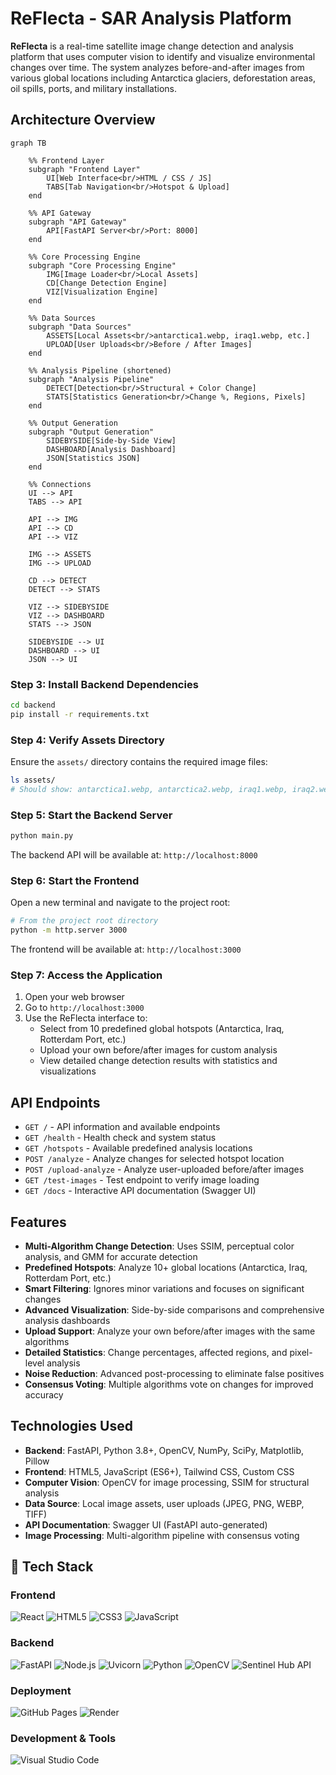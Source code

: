 # ReFlecta - SAR Analysis Platform

**ReFlecta** is a real-time satellite image change detection and analysis platform that uses computer vision to identify and visualize environmental changes over time. The system analyzes before-and-after images from various global locations including Antarctica glaciers, deforestation areas, oil spills, ports, and military installations.

## Architecture Overview

```mermaid
graph TB

    %% Frontend Layer
    subgraph "Frontend Layer"
        UI[Web Interface<br/>HTML / CSS / JS]
        TABS[Tab Navigation<br/>Hotspot & Upload]
    end

    %% API Gateway
    subgraph "API Gateway"
        API[FastAPI Server<br/>Port: 8000]
    end

    %% Core Processing Engine
    subgraph "Core Processing Engine"
        IMG[Image Loader<br/>Local Assets]
        CD[Change Detection Engine]
        VIZ[Visualization Engine]
    end

    %% Data Sources
    subgraph "Data Sources"
        ASSETS[Local Assets<br/>antarctica1.webp, iraq1.webp, etc.]
        UPLOAD[User Uploads<br/>Before / After Images]
    end

    %% Analysis Pipeline (shortened)
    subgraph "Analysis Pipeline"
        DETECT[Detection<br/>Structural + Color Change]
        STATS[Statistics Generation<br/>Change %, Regions, Pixels]
    end

    %% Output Generation
    subgraph "Output Generation"
        SIDEBYSIDE[Side-by-Side View]
        DASHBOARD[Analysis Dashboard]
        JSON[Statistics JSON]
    end

    %% Connections
    UI --> API
    TABS --> API

    API --> IMG
    API --> CD
    API --> VIZ

    IMG --> ASSETS
    IMG --> UPLOAD

    CD --> DETECT
    DETECT --> STATS

    VIZ --> SIDEBYSIDE
    VIZ --> DASHBOARD
    STATS --> JSON

    SIDEBYSIDE --> UI
    DASHBOARD --> UI
    JSON --> UI

```


### Step 3: Install Backend Dependencies
```bash
cd backend
pip install -r requirements.txt
```

### Step 4: Verify Assets Directory
Ensure the `assets/` directory contains the required image files:
```bash
ls assets/
# Should show: antarctica1.webp, antarctica2.webp, iraq1.webp, iraq2.webp, etc.
```

### Step 5: Start the Backend Server
```bash
python main.py
```
The backend API will be available at: `http://localhost:8000`

### Step 6: Start the Frontend
Open a new terminal and navigate to the project root:
```bash
# From the project root directory
python -m http.server 3000
```
The frontend will be available at: `http://localhost:3000`

### Step 7: Access the Application
1. Open your web browser
2. Go to `http://localhost:3000`
3. Use the ReFlecta interface to:
   - Select from 10 predefined global hotspots (Antarctica, Iraq, Rotterdam Port, etc.)
   - Upload your own before/after images for custom analysis
   - View detailed change detection results with statistics and visualizations

## API Endpoints
- `GET /` - API information and available endpoints
- `GET /health` - Health check and system status
- `GET /hotspots` - Available predefined analysis locations
- `POST /analyze` - Analyze changes for selected hotspot location
- `POST /upload-analyze` - Analyze user-uploaded before/after images
- `GET /test-images` - Test endpoint to verify image loading
- `GET /docs` - Interactive API documentation (Swagger UI)

## Features
- **Multi-Algorithm Change Detection**: Uses SSIM, perceptual color analysis, and GMM for accurate detection
- **Predefined Hotspots**: Analyze 10+ global locations (Antarctica, Iraq, Rotterdam Port, etc.)
- **Smart Filtering**: Ignores minor variations and focuses on significant changes
- **Advanced Visualization**: Side-by-side comparisons and comprehensive analysis dashboards
- **Upload Support**: Analyze your own before/after images with the same algorithms
- **Detailed Statistics**: Change percentages, affected regions, and pixel-level analysis
- **Noise Reduction**: Advanced post-processing to eliminate false positives
- **Consensus Voting**: Multiple algorithms vote on changes for improved accuracy

## Technologies Used
- **Backend**: FastAPI, Python 3.8+, OpenCV, NumPy, SciPy, Matplotlib, Pillow
- **Frontend**: HTML5, JavaScript (ES6+), Tailwind CSS, Custom CSS
- **Computer Vision**: OpenCV for image processing, SSIM for structural analysis
- **Data Source**: Local image assets, user uploads (JPEG, PNG, WEBP, TIFF)
- **API Documentation**: Swagger UI (FastAPI auto-generated)
- **Image Processing**: Multi-algorithm pipeline with consensus voting



## 🧠 Tech Stack

### Frontend
![React](https://img.shields.io/badge/React-20232A?style=for-the-badge&logo=react&logoColor=61DAFB)
![HTML5](https://img.shields.io/badge/HTML5-E34F26?style=for-the-badge&logo=html5&logoColor=white)
![CSS3](https://img.shields.io/badge/CSS3-1572B6?style=for-the-badge&logo=css3&logoColor=white)
![JavaScript](https://img.shields.io/badge/JavaScript-323330?style=for-the-badge&logo=javascript&logoColor=F7DF1E)

### Backend
![FastAPI](https://img.shields.io/badge/FastAPI-009688?style=for-the-badge&logo=fastapi&logoColor=white)
![Node.js](https://img.shields.io/badge/Node.js-43853D?style=for-the-badge&logo=node.js&logoColor=white)
![Uvicorn](https://img.shields.io/badge/Uvicorn-4B8BBE?style=for-the-badge&logo=python&logoColor=white)
![Python](https://img.shields.io/badge/Python-3776AB?style=for-the-badge&logo=python&logoColor=white)
![OpenCV](https://img.shields.io/badge/OpenCV-5C3EE8?style=for-the-badge&logo=opencv&logoColor=white)
![Sentinel Hub API](https://img.shields.io/badge/Sentinel_Hub_API-2C5BB4?style=for-the-badge&logo=esa&logoColor=white)

### Deployment
![GitHub Pages](https://img.shields.io/badge/GitHub_Pages-181717?style=for-the-badge&logo=github&logoColor=white)
![Render](https://img.shields.io/badge/Render-46E3B7?style=for-the-badge&logo=render&logoColor=white)

### Development & Tools
![Visual Studio Code](https://img.shields.io/badge/VS%20Code-0078D4?style=for-the-badge&logo=visual%20studio%20code&logoColor=white)
